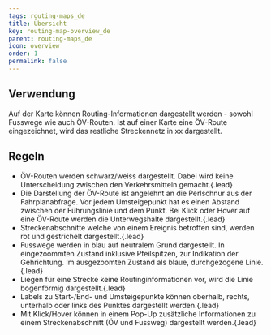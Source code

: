 ```yaml
---
tags: routing-maps_de
title: Übersicht
key: routing-map-overview_de
parent: routing-maps_de
icon: overview
order: 1
permalink: false  
---
```


## Verwendung
Auf der Karte können Routing-Informationen dargestellt werden - sowohl Fusswege wie auch ÖV-Routen. Ist auf einer Karte eine ÖV-Route eingezeichnet, wird das restliche Streckennetz in xx dargestellt.

## Regeln 
- ÖV-Routen werden schwarz/weiss dargestellt. Dabei wird keine Unterscheidung zwischen den Verkehrsmitteln gemacht.{.lead}
- Die Darstellung der ÖV-Route ist angelehnt an die Perlschnur aus der Fahrplanabfrage. Vor jedem Umsteigepunkt hat es einen Abstand zwischen der Führungslinie und dem Punkt. Bei Klick oder Hover auf eine ÖV-Route werden die Unterwegshalte dargestellt.{.lead}
- Streckenabschnitte welche von einem Ereignis betroffen sind, werden rot und gestrichelt dargestellt.{.lead}
- Fusswege werden in blau auf neutralem Grund dargestellt. In eingezoommten Zustand inklusive Pfeilspitzen, zur Indikation der Gehrichtung. Im ausgezoomten Zustand als blaue, durchgezogene Linie.{.lead}
- Liegen für eine Strecke keine Routinginformationen vor, wird die Linie bogenförmig dargestellt.{.lead}
- Labels zu Start-/End- und Umsteigepunkte können oberhalb, rechts, unterhalb oder links des Punktes dargestellt werden.{.lead}
- Mit Klick/Hover können in einem Pop-Up zusätzliche Informationen zu einem Streckenabschnitt (ÖV und Fussweg) dargestellt werden.{.lead}